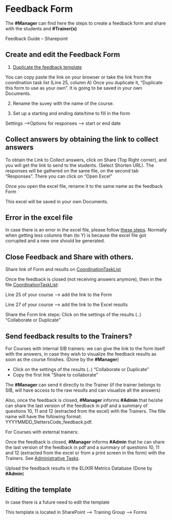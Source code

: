# Feedback Form

The **#Manager** can find here the steps to create a feedback form and share with the students and **#Trainer(s)**

 
Feedback Guide – Sharepoint 

 

## Create and edit the Feedback Form 
1. [Duplicate the feedback template](https://forms.office.com/Pages/ShareFormPage.aspx?id=KewaGuOxtEGL2iiKlpme_4AvrTClUXVPucBPHY8citJURVBRMVhSWjNJVkMyOUdEVzg3WlJTVVMyMCQlQCN0PWcu&sharetoken=yN8Blcb0h7la2vBcFJrx)

You can copy paste the link on your browser or take the link from the coordination task list (Line 25, column A) 
Once you duplicate it, “Duplicate this form to use as your own”. It is going to be saved in your own Documents. 

2. Rename the suvey with the name of the course.

3. Set up a starting and ending date/time to fill in the form 

Settings -->Options for responses --> start or end date 


## Collect answers by obtaining the link to collect answers 

To obtain the Link to Collect answers, click on Share (Top Right corner), and you will get the link to send to the students. (Select Shorten URL).
The responses will be gathered on the same file, on the second tab “Responses”.
There you can click on “Open Excel” 

Once you open the excel file, rename it to the same name as the feedback Form 

This excel will be saved in your own Documents. 


##  Error in the excel file

In case there is an error in the excel file, please follow [these steps](https://support.microsoft.com/en-us/office/how-to-get-missing-data-in-forms-9fb98299-4dcc-41a4-bb29-34a9c3daf8cc). Normally when getting less columns than (to Y) is because the excel file got corrupted and a new one should be generated. 

 

## Close Feedback and Share with others.  

Share link of Form and results on [CoordinationTaskList](https://sibcloud-my.sharepoint.com/:x:/g/personal/patricia_palagi_sib_swiss/EZneXy5SD7lApYqGNzj8vsMB8b67OHWWA3NJgfTcgzvFoA?e=4y8jkN)
 

Once the feedback is closed (not receiving answers anymore), then in the file [CoordinationTaskList](https://sibcloud-my.sharepoint.com/:x:/g/personal/patricia_palagi_sib_swiss/EZneXy5SD7lApYqGNzj8vsMB8b67OHWWA3NJgfTcgzvFoA?e=4y8jkN): 

Line 25 of your course --> add the link to the Form 

Line 27 of your course --> add the link to the Excel results 

Share the Form link steps: Click on the settings of the results (..) “Collaborate or Duplicate” 

## Send feedback results to the Trainers? 
 
For Courses with internal SIB trainers: we can give the link to the form itself with the answers, in case they wish to visualize the feedback results as soon as the course finishes. 
(Done by the **#Manager**) 

- Click on the settings of the results (..) “Collaborate or Duplicate” 
- Copy the first link “Share to collaborate” 

The **#Manager** can send it directly to the Trainer (if the trainer belongs to SIB, will have access to the raw results and can visualize all the answers) 

 

Also, once the feedback is closed, **#Manager** informs **#Admin** that he/she can share the last version of the feedback in pdf and a summary of questions 10, 11 and 12 (extracted from the excel) with the Trainers. The fille name will have the following format: YYYYMMDD_5lettersCode_feedback.pdf. 

 

For Courses with external trainers:  

Once the feedback is closed, **#Manager** informs **#Admin** that he can share the last version of the feedback in pdf and a summary of questions 10, 11 and 12 (extracted from the excel or from a print screen in the form) with the Trainers. See [Administrative Tasks](https://sib-training.gitlab.io/sib-training-cookbook/procedure/admin_tasks/). 

Upload the feedback results in the ELIXIR Metrics Database 
(Done by **#Admin**)


## Editing the template 

In case there is a future need to edit the template 

This template is located in SharePoint --> Training Group --> Forms 